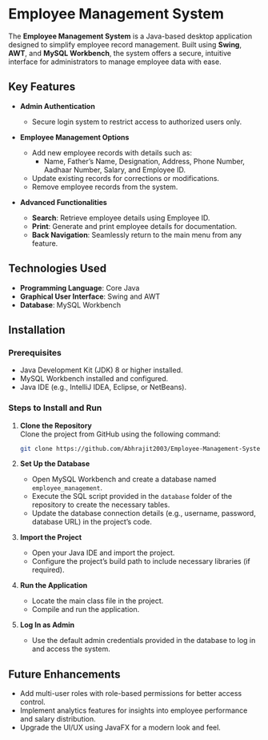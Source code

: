 # **Employee Management System**  

The **Employee Management System** is a Java-based desktop application designed to simplify employee record management. Built using **Swing**, **AWT**, and **MySQL Workbench**, the system offers a secure, intuitive interface for administrators to manage employee data with ease.  

## **Key Features**  

- **Admin Authentication**  
  - Secure login system to restrict access to authorized users only.  

- **Employee Management Options**  
  - Add new employee records with details such as:  
    - Name, Father’s Name, Designation, Address, Phone Number, Aadhaar Number, Salary, and Employee ID.  
  - Update existing records for corrections or modifications.  
  - Remove employee records from the system.  

- **Advanced Functionalities**  
  - **Search**: Retrieve employee details using Employee ID.  
  - **Print**: Generate and print employee details for documentation.  
  - **Back Navigation**: Seamlessly return to the main menu from any feature.  

## **Technologies Used**  

- **Programming Language**: Core Java  
- **Graphical User Interface**: Swing and AWT  
- **Database**: MySQL Workbench  

## **Installation**  

### **Prerequisites**  
- Java Development Kit (JDK) 8 or higher installed.  
- MySQL Workbench installed and configured.  
- Java IDE (e.g., IntelliJ IDEA, Eclipse, or NetBeans).  

### **Steps to Install and Run**  

1. **Clone the Repository**  
   Clone the project from GitHub using the following command:  
   ```bash  
   git clone https://github.com/Abhrajit2003/Employee-Management-System.git 

2. **Set Up the Database**  
   - Open MySQL Workbench and create a database named `employee_management`.  
   - Execute the SQL script provided in the `database` folder of the repository to create the necessary tables.  
   - Update the database connection details (e.g., username, password, database URL) in the project’s code.  

3. **Import the Project**  
   - Open your Java IDE and import the project.  
   - Configure the project’s build path to include necessary libraries (if required).  

4. **Run the Application**  
   - Locate the main class file in the project.  
   - Compile and run the application.  

5. **Log In as Admin**  
   - Use the default admin credentials provided in the database to log in and access the system.  

## **Future Enhancements**  

- Add multi-user roles with role-based permissions for better access control.  
- Implement analytics features for insights into employee performance and salary distribution.  
- Upgrade the UI/UX using JavaFX for a modern look and feel.  
